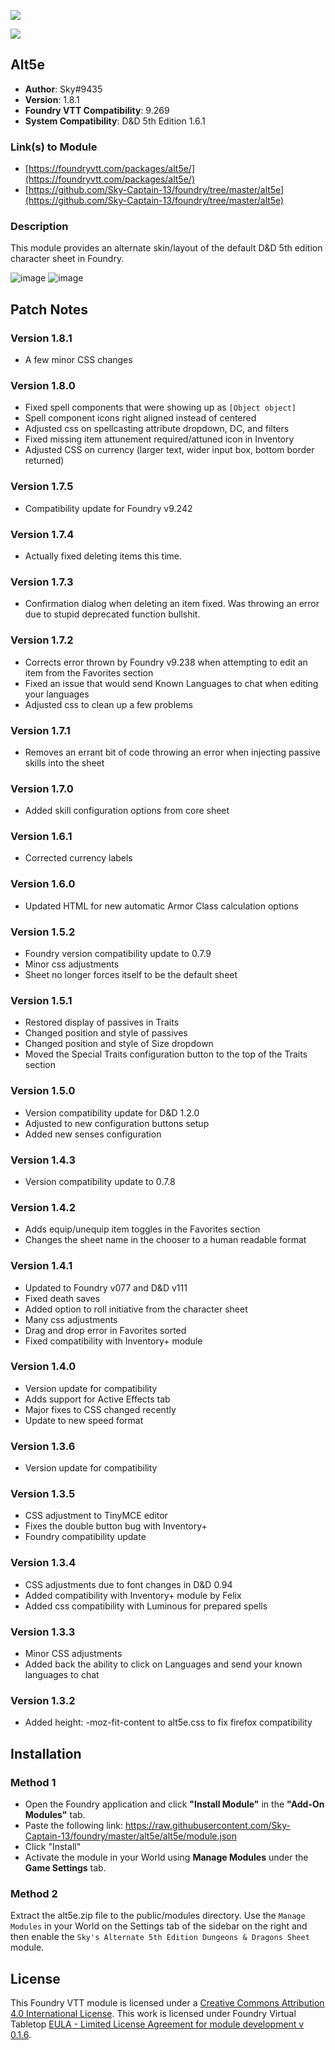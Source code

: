 ![](https://img.shields.io/badge/Foundry-v9.269-informational)

![](https://img.shields.io/badge/D&D5e-v1.6.1-informational)

## Alt5e
* **Author**: Sky#9435
* **Version**: 1.8.1
* **Foundry VTT Compatibility**: 9.269
* **System Compatibility**: D&D 5th Edition 1.6.1

### Link(s) to Module
* [https://foundryvtt.com/packages/alt5e/](https://foundryvtt.com/packages/alt5e/)
* [https://github.com/Sky-Captain-13/foundry/tree/master/alt5e](https://github.com/Sky-Captain-13/foundry/tree/master/alt5e)

### Description
This module provides an alternate skin/layout of the default D&D 5th edition character sheet in Foundry.

![image](https://i.imgur.com/puHgzhE.png)
![image](https://i.imgur.com/ngzG3K7.png)

## Patch Notes
### Version 1.8.1
* A few minor CSS changes

### Version 1.8.0
* Fixed spell components that were showing up as `[Object object]`
* Spell component icons right aligned instead of centered
* Adjusted css on spellcasting attribute dropdown, DC, and filters
* Fixed missing item attunement required/attuned icon in Inventory
* Adjusted CSS on currency (larger text, wider input box, bottom border returned)

### Version 1.7.5
* Compatibility update for Foundry v9.242

### Version 1.7.4
* Actually fixed deleting items this time.

### Version 1.7.3
* Confirmation dialog when deleting an item fixed. Was throwing an error due to stupid deprecated function bullshit.

### Version 1.7.2
* Corrects error thrown by Foundry v9.238 when attempting to edit an item from the Favorites section
* Fixed an issue that would send Known Languages to chat when editing your languages
* Adjusted css to clean up a few problems

### Version 1.7.1
* Removes an errant bit of code throwing an error when injecting passive skills into the sheet

### Version 1.7.0
* Added skill configuration options from core sheet

### Version 1.6.1
* Corrected currency labels

### Version 1.6.0
* Updated HTML for new automatic Armor Class calculation options

### Version 1.5.2
* Foundry version compatibility update to 0.7.9
* Minor css adjustments
* Sheet no longer forces itself to be the default sheet

### Version 1.5.1
* Restored display of passives in Traits
* Changed position and style of passives
* Changed position and style of Size dropdown
* Moved the Special Traits configuration button to the top of the Traits section

### Version 1.5.0
* Version compatibility update for D&D 1.2.0
* Adjusted to new configuration buttons setup
* Added new senses configuration

### Version 1.4.3
* Version compatibility update to 0.7.8

### Version 1.4.2
* Adds equip/unequip item toggles in the Favorites section
* Changes the sheet name in the chooser to a human readable format

### Version 1.4.1
* Updated to Foundry v077 and D&D v111
* Fixed death saves
* Added option to roll initiative from the character sheet
* Many css adjustments
* Drag and drop error in Favorites sorted
* Fixed compatibility with Inventory+ module

### Version 1.4.0
* Version update for compatibility
* Adds support for Active Effects tab
* Major fixes to CSS changed recently
* Update to new speed format

### Version 1.3.6
* Version update for compatibility

### Version 1.3.5
* CSS adjustment to TinyMCE editor
* Fixes the double button bug with Inventory+
* Foundry compatibility update

### Version 1.3.4 
* CSS adjustments due to font changes in D&D 0.94
* Added compatibility with Inventory+ module by Felix
* Added css compatibility with Luminous for prepared spells

### Version 1.3.3
* Minor CSS adjustments
* Added back the ability to click on Languages and send your known languages to chat

### Version 1.3.2
* Added height: -moz-fit-content to alt5e.css to fix firefox compatibility

## Installation
### Method 1
* Open the Foundry application and click **"Install Module"** in the **"Add-On Modules"** tab.
* Paste the following link: https://raw.githubusercontent.com/Sky-Captain-13/foundry/master/alt5e/alt5e/module.json
* Click "Install"
* Activate the module in your World using **Manage Modules** under the **Game Settings** tab.

### Method 2
Extract the alt5e.zip file to the public/modules directory. Use the `Manage Modules` in your World on the Settings tab of the sidebar on the right and then enable the `Sky's Alternate 5th Edition Dungeons & Dragons Sheet` module.

## License
This Foundry VTT module is licensed under a [Creative Commons Attribution 4.0 International License](http://creativecommons.org/licenses/by/4.0/).
This work is licensed under Foundry Virtual Tabletop [EULA - Limited License Agreement for module development v 0.1.6](http://foundryvtt.com/pages/license.html).
